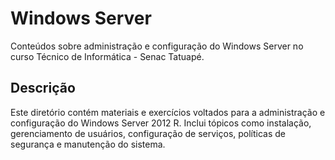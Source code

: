 # Windows Server

Conteúdos sobre administração e configuração do Windows Server no curso Técnico de Informática - Senac Tatuapé.

## Descrição

Este diretório contém materiais e exercícios voltados para a administração e configuração do Windows Server 2012 R. Inclui tópicos como instalação, gerenciamento de usuários, configuração de serviços, políticas de segurança e manutenção do sistema.